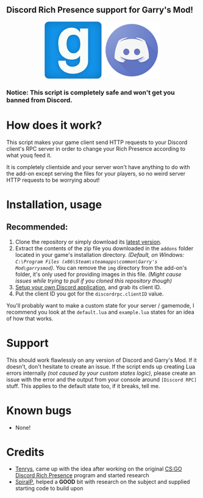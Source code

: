 
## Discord Rich Presence support for Garry's Mod!

<p align="center">
    <img src="https://raw.githubusercontent.com/Metastruct/gmod_discordrpc/master/img/gmod_icon.png" height=150/>
    <img src="https://raw.githubusercontent.com/Metastruct/gmod_discordrpc/master/img/discord_icon.png" height=150/>
</p>

### Notice: This script is completely safe and won't get you banned from Discord.

# How does it work?

This script makes your game client send HTTP requests to your Discord client's RPC server in order to change your Rich Presence according to what youq feed it.

It is completely clientside and your server won't have anything to do with the add-on except serving the files for your players, so no weird server HTTP requests to be worrying about!

# Installation, usage

## Recommended:

1. Clone the repository or simply download its [latest version](https://github.com/Tenrys/gmod_discordrpc/archive/master.zip).
2. Extract the contents of the zip file you downloaded in the `addons` folder located in your game's installation directory. *(Default, on Windows: `C:\Program Files (x86\Steam\steamapps\common\Garry's Mod\garrysmod`)*. You can remove the `img` directory from the add-on's folder, it's only used for providing images in this file. *(Might cause issues while trying to pull if you cloned this repository though)*
3. [Setup your own Discord application](https://discordapp.com/developers/applications/me), and grab its client ID.
4. Put the client ID you got for the `discordrpc.clientID` value.

You'll probably want to make a custom state for your server / gamemode, I recommend you look at the `default.lua` and `example.lua` states for an idea of how that works.

# Support

This should work flawlessly on any version of Discord and Garry's Mod. If it doesn't, don't hesitate to create an issue.
If the script ends up creating Lua errors internally *(not caused by your custom states logic)*, please create an issue with the error and the output from your console around `[Discord RPC]` stuff. This applies to the default state too, if it breaks, tell me.

# Known bugs

- None!

# Credits

- [Tenrys](https://github.com/Tenrys), came up with the idea after working on the original [CS:GO Discord Rich Presence](https://github.com/Tenrys/csgo_richpresence) program and started research
- [SpiralP](https://github.com/SpiralP), helped a **GOOD** bit with research on the subject and supplied starting code to build upon
